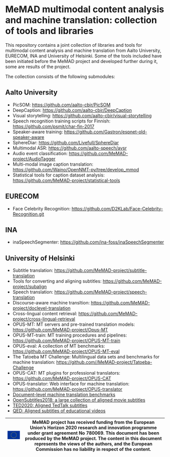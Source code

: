 # MeMAD multimodal content analysis and machine translation: collection of tools and libraries

This repository contains a joint collection of libraries and tools for
multimodal content analysis and machine translation from Aalto University,
EURECOM, INA and University of Helsinki. Some of the tools included have 
been initiated before the MeMAD project and developed further during it,
some are results of the project.

The collection consists of the following submodules:

## Aalto University
 * PicSOM: <https://github.com/aalto-cbir/PicSOM>
 * DeepCaption: <https://github.com/aalto-cbir/DeepCaption>
 * Visual storytelling: <https://github.com/aalto-cbir/visual-storytelling>
 * Speech recognition training scripts for Finnish: <https://github.com/psmit/char-fin-2017>
 * Speaker-aware training: <https://github.com/Gastron/espnet-old-speaker-aware>
 * SphereDiar: <https://github.com/Livefull/SphereDiar>
 * Multimodal ASR: <https://github.com/aalto-speech/avsr>
 * Audio event classification: <https://github.com/MeMAD-project/AudioTagger>
 * Multi-modal image caption translation: <https://github.com/Waino/OpenNMT-py/tree/develop_mmod>
 * Statistical tools for caption dataset analysis: <https://github.com/MeMAD-project/statistical-tools>
 
## EURECOM
 * Face Celebrity Recognition: <https://github.com/D2KLab/Face-Celebrity-Recognition.git>

## INA
 * inaSpeechSegmenter: <https://github.com/ina-foss/inaSpeechSegmenter>

## University of Helsinki

 * Subtitle translation: <https://github.com/MeMAD-project/subtitle-translation>
 * Tools for converting and aligning subtitles: <https://github.com/MeMAD-project/subalign>
 * Speech translation: <https://github.com/MeMAD-project/speech-translation>
 * Discourse-aware machine transltion: <https://github.com/MeMAD-project/doclevel-translation>
 * Cross-lingual content retrieval: <https://github.com/MeMAD-project/cross-lingual-retrieval>
 * OPUS-MT: MT servers and pre-trained translation models: <https://github.com/MeMAD-project/Opus-MT>
 * OPUS-MT-train: MT training procedures and pipelines: <https://github.com/MeMAD-project/OPUS-MT-train>
 * OPUS-eval: A collection of MT benchmarks: <https://github.com/MeMAD-project/OPUS-MT-eval>
 * The Tatoeba MT Challenge: Multilingual data sets and benchmarks for machine translation: <https://github.com//MeMAD-project/Tatoeba-Challenge>
 * OPUS-CAT: MT plugins for professional translators: <https://github.com/MeMAD-project/OPUS-CAT>
 * OPUS-translator: Web interface for machine translation: <https://github.com/MeMAD-project/OPUS-translator>
 * [Document-level machine translation benchmarks](https://zenodo.org/record/3525366)
 * [OpenSubtitles2018: a large collection of aligned movie subtitles](http://opus.nlpl.eu/OpenSubtitles-v2018.php)
 * [TED2020: Aligned TedTalk subtitles](http://opus.nlpl.eu/TED2020.php)
 * [QED: Aligned subtitles of educational videos](http://opus.nlpl.eu/QED.php)
  

![EU emblem](euflag.png)                         | MeMAD project has received funding from the European Union’s Horizon 2020 research and innovation programme under grant agreement No 780069. This document has been produced by the MeMAD project. The content in this document represents the views of the authors, and the European Commission has no liability in respect of the content.
------------------------------------------------ | --------------------------------------------------------------------------------------------------------------------------------------------------------------------------------------------------------------------------------------------------------------------------------------------------------------------------------------------

